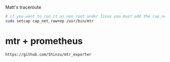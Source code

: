 

Matt's traceroute



```bash
# if you want to run it as non root under linux you must add the cap_net_raw capability for the mtr binary
sudo setcap cap_net_raw+ep /usr/bin/mtr


```





# mtr + prometheus

```bash
https://github.com/Shinzu/mtr_exporter

```

